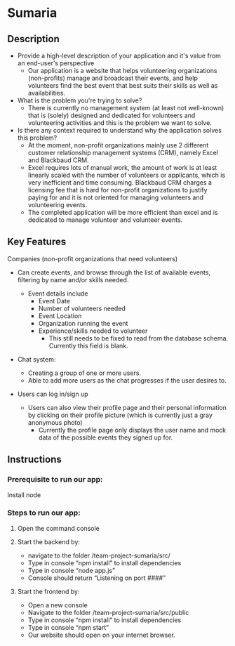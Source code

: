 # Sumaria

## Description 

* Provide a high-level description of your application and it's value from an end-user's perspective
    * Our application is a website that helps volunteering organizations (non-profits) manage and broadcast their events, and help volunteers find the best event that best suits their skills as well as availabilities.
* What is the problem you're trying to solve?
    * There is currently no management system (at least not well-known) that is (solely) designed and dedicated for volunteers and volunteering activities and this is the problem we want to solve.
* Is there any context required to understand why the application solves this problem?
    * At the moment, non-profit organizations mainly use 2 different customer relationship management systems (CRM), namely Excel and Blackbaud CRM.
    * Excel requires lots of manual work, the amount of work is at least linearly scaled with the number of volunteers or applicants, which is very inefficient and time consuming. Blackbaud CRM charges a licensing fee that is hard for non-profit organizations to justify paying for and it is not oriented for managing volunteers and volunteering events.
    * The completed application will be more efficient than excel and is dedicated to manage volunteer and volunteer events.


## Key Features

Companies (non-profit organizations that need volunteers)

* Can create events, and browse through the list of available events, filtering by name and/or skills needed.
  * Event details include
    * Event Date
    * Number of volunteers needed
    * Event Location
    * Organization running the event
    * Experience/skills needed to volunteer
      * This still needs to be fixed to read from the database schema. Currently this field is blank.

* Chat system:
  * Creating a group of one or more users.
  * Able to add more users as the chat progresses if the user desires to.
* Users can log in/sign up
  * Users can also view their profile page and their personal information by clicking on their profile picture (which  is currently just a gray anonymous photo)
    * Currently the profile page only displays the user name and mock data of the possible events they signed up for.

## Instructions

### Prerequisite to run our app:

Install node

### Steps to run our app:
 
1. Open the command console

2. Start the backend by: 
    * navigate to the folder /team-project-sumaria/src/
    * Type in console “npm install” to install dependencies
    * Type in console “node app.js” 
    * Console should return “Listening on port ####”

3. Start the frontend by:
    * Open a new console
    * Navigate to the folder /team-project-sumaria/src/public
    * Type in console “npm install” to install dependencies
    * Type in console “npm start”
    * Our website should open on your internet browser.
